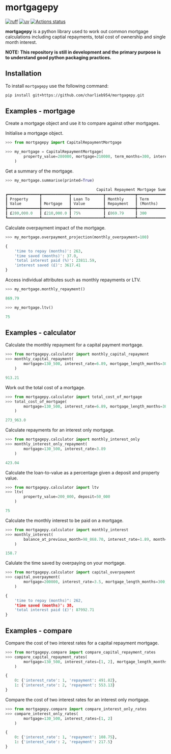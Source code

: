 # mortgagepy

[![ruff](https://img.shields.io/endpoint?url=https://raw.githubusercontent.com/astral-sh/ruff/main/assets/badge/v2.json)](https://github.com/astral-sh/ruff)
[![uv](https://img.shields.io/endpoint?url=https://raw.githubusercontent.com/astral-sh/uv/main/assets/badge/v0.json)](https://github.com/astral-sh/uv)
[![Actions status](https://github.com/charlieb954/mortgagepy/actions/workflows/ci.yml/badge.svg)](https://github.com/charlieb954/mortgagepy/actions)
<!-- ![PyPI version](https://img.shields.io/pypi/v/mortgagepy.svg) -->

**mortgagepy** is a python library used to work out common mortgage calculations
including captial repayments, total cost of ownership and single month interest.

**NOTE: This repository is still in development and the primary purpose is to
understand good python packaging practices.**

## Installation

To install `mortgagepy` use the following command:

```bash
pip install git+https://github.com/charlieb954/mortgagepy.git
```

## Examples - mortgage

Create a mortgage object and use it to compare against other mortgages.

Initialise a mortgage object.

```python
>>> from mortgagepy import CapitalRepaymentMortgage

>>> my_mortgage = CapitalRepaymentMortgage(
        property_value=280000, mortgage=210000, term_months=300, interest_rate=1.8
    )
```

Get a summary of the mortgage.

```python
>>> my_mortgage.summarise(printed=True)

                                        Capital Repayment Mortgage Summary                                         
┏━━━━━━━━━━━━━━┳━━━━━━━━━━━━┳━━━━━━━━━━━━━━┳━━━━━━━━━━━━━┳━━━━━━━━━━━━━━┳━━━━━━━━━━━━━┳━━━━━━━━━━━━━━┳━━━━━━━━━━━━┓
┃ Property     ┃            ┃ Loan To      ┃ Monthly     ┃ Term         ┃ Interest    ┃ Interest     ┃            ┃
┃ Value        ┃ Mortgage   ┃ Value        ┃ Repayment   ┃ (Months)     ┃ Rate        ┃ Paid         ┃ Total Cost ┃
┣━━━━━━━━━━━━━━╋━━━━━━━━━━━━╋━━━━━━━━━━━━━━╋━━━━━━━━━━━━━╋━━━━━━━━━━━━━━╋━━━━━━━━━━━━━╋━━━━━━━━━━━━━━╋━━━━━━━━━━━━┫
┃ £280,000.0   ┃ £210,000.0 ┃ 75%          ┃ £869.79     ┃ 300          ┃ 1.8%        ┃ £50937.0     ┃ £260,937.0 ┃
┗━━━━━━━━━━━━━━┻━━━━━━━━━━━━┻━━━━━━━━━━━━━━┻━━━━━━━━━━━━━┻━━━━━━━━━━━━━━┻━━━━━━━━━━━━━┻━━━━━━━━━━━━━━┻━━━━━━━━━━━━┛
```

Calculate overpayment impact of the mortgage.

```python
>>> my_mortgage.overpayment_projection(monthly_overpayment=100)

{
    'time to repay (months)': 263,
    'time saved (months)': 37.0,
    'total interest paid (%)': 23811.59,
    'interest saved (£)': 3617.41
}
```

Access individual attributes such as monthly repayments or LTV.

```python
>>> my_mortgage.monthly_repayment()

869.79
```

```python
>>> my_mortgage.ltv()

75
```

## Examples - calculator

Calculate the monthly repayment for a capital payment mortgage.

```python
>>> from mortgagepy.calculator import monthly_capital_repayment
>>> monthly_capital_repayment(
        mortgage=130_500, interest_rate=6.89, mortgage_length_months=300
    )

913.21
```

Work out the total cost of a mortgage.

```python
>>> from mortgagepy.calculator import total_cost_of_mortgage
>>> total_cost_of_mortgage(
        mortgage=130_500, interest_rate=6.89, mortgage_length_months=300
    )

273_963.0
```

Calculate repayments for an interest only mortgage.

```python
>>> from mortgagepy.calculator import monthly_interest_only
>>> monthly_interest_only_repayment(
        mortgage=130_500, interest_rate=3.89
    )

423.04
```

Calculate the loan-to-value as a percentage given a deposit and property value.

```python
>>> from mortgagepy.calculator import ltv
>>> ltv(
        property_value=200_000, deposit=50_000
    )

75
```

Calculate the monthly interest to be paid on a mortgage.

```python
>>> from mortgagepy.calculator import monthly_interest
>>> monthly_interest(
        balance_at_previous_month=98_868.70, interest_rate=1.89, month=10, year=2023
    )

158.7
```

Calulate the time saved by overpaying on your mortgage.

```python
>>> from mortgagepy.calculator import capital_overpayment
>>> capital_overpayment(
        mortgage=200000, interest_rate=3.5, mortgage_length_months=300, monthly_overpayment=100
    )

{
    'time to repay (months)": 262,
    'time saved (months)': 38,
    'total interest paid (£)': 87992.71
}
```

## Examples - compare

Compare the cost of two interest rates for a capital repayment mortgage.

```python
>>> from mortgagepy.compare import compare_capital_repayment_rates
>>> compare_capital_repayment_rates(
        mortgage=130_500, interest_rates=[1, 2], mortgage_length_months=300
    )

{
    0: {'interest_rate': 1, 'repayment': 491.82},
    1: {'interest_rate': 2, 'repayment': 553.13}
}
```

Compare the cost of two interest rates for an interest only mortgage.

```python
>>> from mortgagepy.compare import compare_interest_only_rates
>>> compare_interest_only_rates(
        mortgage=130_500, interest_rates=[1, 2]
    )

{
    0: {'interest_rate': 1, 'repayment': 108.75},
    1: {'interest_rate': 2, 'repayment': 217.5}
}
```
